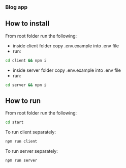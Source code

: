 ### Blog app

## How to install

From root folder run the following:

- inside client folder copy .env.example into .env file
- run:

```bash
cd client && npm i
```

- inside server folder copy .env.example into .env file
- run:

```bash
cd server && npm i
```

## How to run

From root folder run the following:

```bash
cd start
```

To run client separately:

```bash
npm run client
```

To run server separately:

```bash
npm run server
```
